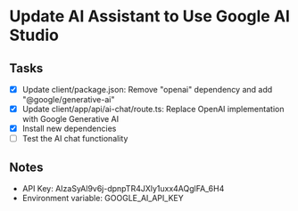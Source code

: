 # Update AI Assistant to Use Google AI Studio

## Tasks
- [x] Update client/package.json: Remove "openai" dependency and add "@google/generative-ai"
- [x] Update client/app/api/ai-chat/route.ts: Replace OpenAI implementation with Google Generative AI
- [x] Install new dependencies
- [ ] Test the AI chat functionality

## Notes
- API Key: AIzaSyAl9v6j-dpnpTR4JXly1uxx4AQglFA_6H4
- Environment variable: GOOGLE_AI_API_KEY
